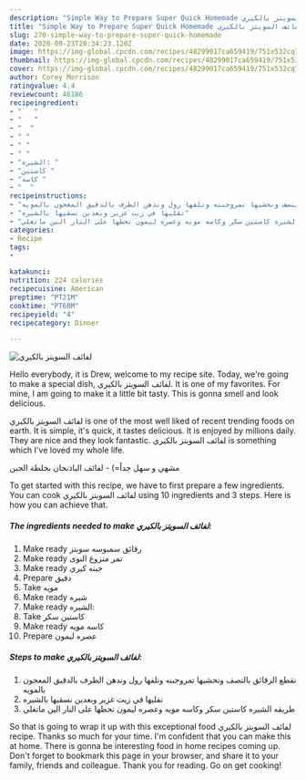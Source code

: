```yaml
---
description: "Simple Way to Prepare Super Quick Homemade لفائف السويتز بالكيري"
title: "Simple Way to Prepare Super Quick Homemade لفائف السويتز بالكيري"
slug: 270-simple-way-to-prepare-super-quick-homemade
date: 2020-09-23T20:34:23.120Z
image: https://img-global.cpcdn.com/recipes/48299017ca659419/751x532cq70/الصورة-الرئيسية-لوصفةلفائف-السويتز-بالكيري.jpg
thumbnail: https://img-global.cpcdn.com/recipes/48299017ca659419/751x532cq70/الصورة-الرئيسية-لوصفةلفائف-السويتز-بالكيري.jpg
cover: https://img-global.cpcdn.com/recipes/48299017ca659419/751x532cq70/الصورة-الرئيسية-لوصفةلفائف-السويتز-بالكيري.jpg
author: Corey Morrison
ratingvalue: 4.4
reviewcount: 46186
recipeingredient:
- "   "
- "   "
- "  "
- " "
- " "
- " "
- "الشيره: "
- "كاستين "
- "كاسه "
- "  "
recipeinstructions:
- "نقطع الرقائق بالنصف ونحشيها تمروجبنه ونلفها رول وندهن الطرف بالدقيق المعجون بالمويه"
- "نقليها في زيت غزير وبعدين نسقيها بالشيره"
- "طريقه الشيره كاستين سكر وكاسه مويه وعصره ليمون نحطها على النار الين ماتغلي"
categories:
- Recipe
tags:
- 

katakunci:  
nutrition: 224 calories
recipecuisine: American
preptime: "PT21M"
cooktime: "PT60M"
recipeyield: "4"
recipecategory: Dinner

---
```



![لفائف السويتز بالكيري](https://img-global.cpcdn.com/recipes/48299017ca659419/751x532cq70/الصورة-الرئيسية-لوصفةلفائف-السويتز-بالكيري.jpg)

Hello everybody, it is Drew, welcome to my recipe site. Today, we're going to make a special dish, لفائف السويتز بالكيري. It is one of my favorites. For mine, I am going to make it a little bit tasty. This is gonna smell and look delicious.

لفائف السويتز بالكيري is one of the most well liked of recent trending foods on earth. It is simple, it's quick, it tastes delicious. It is enjoyed by millions daily. They are nice and they look fantastic. لفائف السويتز بالكيري is something which I've loved my whole life.

مشهي و سهل جداً=) - لفائف الباذنجان بخلطة الجبن


To get started with this recipe, we have to first prepare a few ingredients. You can cook لفائف السويتز بالكيري using 10 ingredients and 3 steps. Here is how you can achieve that.

<!--inarticleads1-->

##### The ingredients needed to make لفائف السويتز بالكيري:

1. Make ready  رقائق سمبوسه سويتز
1. Make ready  تمر منزوع النوى
1. Make ready  جبنه كيري
1. Prepare  دقيق
1. Take  مويه
1. Make ready  شيره
1. Make ready الشيره: 
1. Take كاستين سكر
1. Make ready كاسه مويه
1. Prepare  عصره ليمون




<!--inarticleads2-->

##### Steps to make لفائف السويتز بالكيري:

1. نقطع الرقائق بالنصف ونحشيها تمروجبنه ونلفها رول وندهن الطرف بالدقيق المعجون بالمويه
1. نقليها في زيت غزير وبعدين نسقيها بالشيره
1. طريقه الشيره كاستين سكر وكاسه مويه وعصره ليمون نحطها على النار الين ماتغلي




So that is going to wrap it up with this exceptional food لفائف السويتز بالكيري recipe. Thanks so much for your time. I'm confident that you can make this at home. There is gonna be interesting food in home recipes coming up. Don't forget to bookmark this page in your browser, and share it to your family, friends and colleague. Thank you for reading. Go on get cooking!
